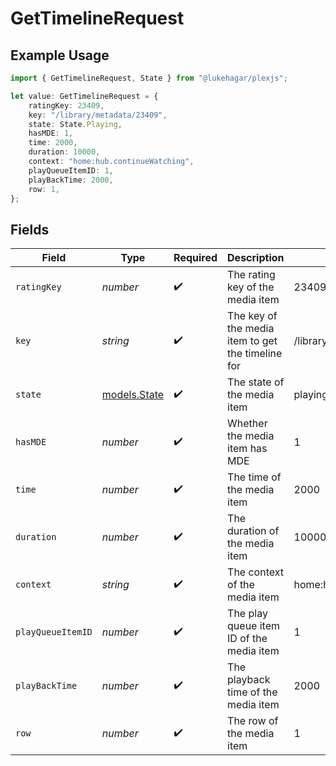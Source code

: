# GetTimelineRequest

## Example Usage

```typescript
import { GetTimelineRequest, State } from "@lukehagar/plexjs";

let value: GetTimelineRequest = {
    ratingKey: 23409,
    key: "/library/metadata/23409",
    state: State.Playing,
    hasMDE: 1,
    time: 2000,
    duration: 10000,
    context: "home:hub.continueWatching",
    playQueueItemID: 1,
    playBackTime: 2000,
    row: 1,
};
```

## Fields

| Field                                             | Type                                              | Required                                          | Description                                       | Example                                           |
| ------------------------------------------------- | ------------------------------------------------- | ------------------------------------------------- | ------------------------------------------------- | ------------------------------------------------- |
| `ratingKey`                                       | *number*                                          | :heavy_check_mark:                                | The rating key of the media item                  | 23409                                             |
| `key`                                             | *string*                                          | :heavy_check_mark:                                | The key of the media item to get the timeline for | /library/metadata/23409                           |
| `state`                                           | [models.State](../models/state.md)                | :heavy_check_mark:                                | The state of the media item                       | playing                                           |
| `hasMDE`                                          | *number*                                          | :heavy_check_mark:                                | Whether the media item has MDE                    | 1                                                 |
| `time`                                            | *number*                                          | :heavy_check_mark:                                | The time of the media item                        | 2000                                              |
| `duration`                                        | *number*                                          | :heavy_check_mark:                                | The duration of the media item                    | 10000                                             |
| `context`                                         | *string*                                          | :heavy_check_mark:                                | The context of the media item                     | home:hub.continueWatching                         |
| `playQueueItemID`                                 | *number*                                          | :heavy_check_mark:                                | The play queue item ID of the media item          | 1                                                 |
| `playBackTime`                                    | *number*                                          | :heavy_check_mark:                                | The playback time of the media item               | 2000                                              |
| `row`                                             | *number*                                          | :heavy_check_mark:                                | The row of the media item                         | 1                                                 |